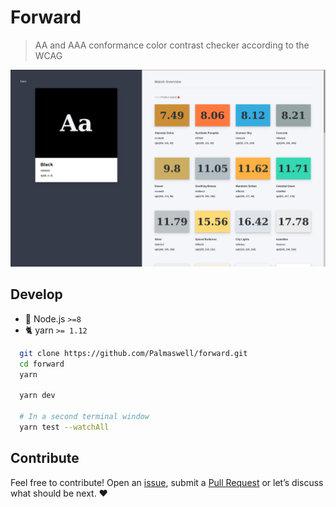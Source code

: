 # Forward

> AA and AAA conformance color contrast checker according to the WCAG

<img alt="screenshot" src="https://raw.githubusercontent.com/xrmx/forward/addscreenshot/static/screenshot.png" />


## Develop

* :rocket: Node.js `>=8`
* :cat2: yarn `>= 1.12`

```sh
  git clone https://github.com/Palmaswell/forward.git
  cd forward
  yarn
  
  yarn dev

  # In a second terminal window
  yarn test --watchAll
```


## Contribute

Feel free to contribute! Open an [issue](https://github.com/Palmaswell/forward/issues), submit a
[Pull Request](https://github.com/Palmaswell/forward/pulls) or let’s discuss what should be next. ❤️
